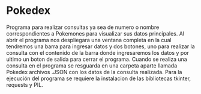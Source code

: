 # Pokedex
Programa para realizar consultas ya sea de numero o nombre correspondientes a Pokemones para visualizar sus datos principales.
Al abrir el programa nos despliegara una ventana completa en la cual tendremos una barra para ingresar datos y dos botones, uno para realizar la consulta con el contenido de la barra donde ingresaremos los datos y por ultimo un boton de salida para cerrar el programa. Cuando se realiza una consulta en el programa se resguarda en una carpeta aparte llamada Pokedex archivos .JSON con los datos de la consulta realizada.
Para la ejecución del programa se requiere la instalacion de las bibliotecas tkinter, requests y PIL.
